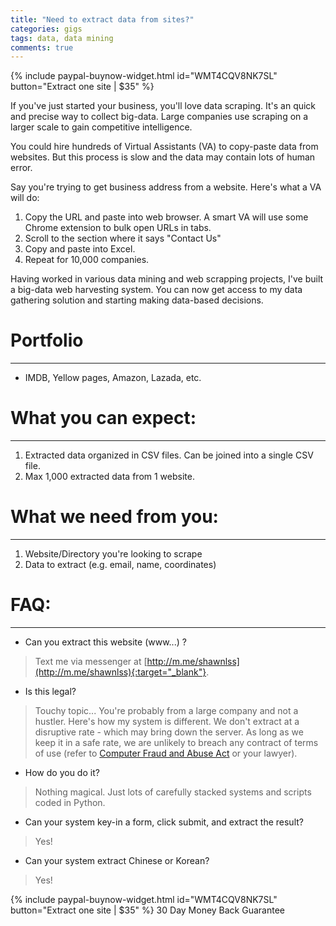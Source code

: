 ```yaml
---
title: "Need to extract data from sites?"
categories: gigs
tags: data, data mining
comments: true
---
```


{% include paypal-buynow-widget.html id="WMT4CQV8NK7SL" button="Extract one site | $35" %}

If you've just started your business, you'll love data scraping. It's an quick and precise way to collect big-data. Large companies use scraping on a larger scale to gain competitive intelligence. 

You could hire hundreds of Virtual Assistants (VA) to copy-paste data from websites. But this process is slow and the data may contain lots of human error. 

Say you're trying to get business address from a website. Here's what a VA will do:
1. Copy the URL and paste into web browser. A smart VA will use some Chrome extension to bulk open URLs in tabs.
2. Scroll to the section where it says "Contact Us"
3. Copy and paste into Excel.
4. Repeat for 10,000 companies.

Having worked in various data mining and web scrapping projects, I've built a big-data web harvesting system. You can now get access to my data gathering solution and starting making data-based decisions. 

# Portfolio
***
- IMDB, Yellow pages, Amazon, Lazada, etc.

# What you can expect:
***
1. Extracted data organized in CSV files. Can be joined into a single CSV file.
2. Max 1,000 extracted data from 1 website.

# What we need from you:
***
1. Website/Directory you're looking to scrape
2. Data to extract (e.g. email, name, coordinates)

# FAQ:
***
- Can you extract this website (www...) ?
> Text me via messenger at [http://m.me/shawnlss](http://m.me/shawnlss){:target="_blank"}.

- Is this legal?
> Touchy topic... You're probably from a large company and not a hustler. Here's how my system is different. We don't extract at a disruptive rate - which may bring down the server. As long as we keep it in a safe rate, we are unlikely to breach any contract of terms of use (refer to [Computer Fraud and Abuse Act](https://ilt.eff.org/index.php/Computer_Fraud_and_Abuse_Act_(CFAA)) or your lawyer).

- How do you do it?
> Nothing magical. Just lots of carefully stacked systems and scripts coded in Python.

- Can your system key-in a form, click submit, and extract the result?
> Yes!

- Can your system extract Chinese or Korean?
> Yes!

{% include paypal-buynow-widget.html id="WMT4CQV8NK7SL" button="Extract one site | $35" %}
30 Day Money Back Guarantee
